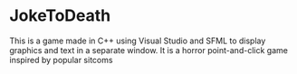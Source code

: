 # JokeToDeath
This is a game made in C++ using Visual Studio and SFML to display graphics and text in a separate window. It is a horror point-and-click game inspired by popular sitcoms
